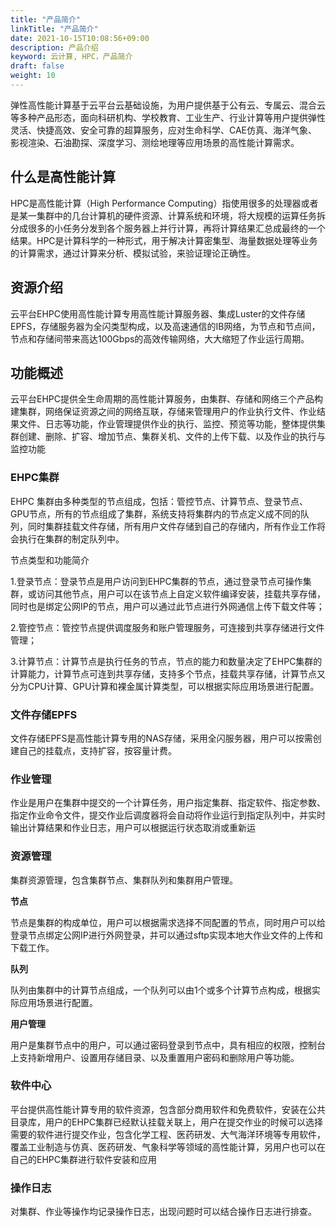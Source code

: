 ```yaml
---
title: "产品简介"
linkTitle: "产品简介"
date: 2021-10-15T10:08:56+09:00
description: 产品介绍
keyword: 云计算, HPC，产品简介
draft: false
weight: 10
---
```



弹性高性能计算基于云平台云基础设施，为用户提供基于公有云、专属云、混合云等多种产品形态，面向科研机构、学校教育、工业生产、行业计算等用户提供弹性灵活、快捷高效、安全可靠的超算服务，应对生命科学、CAE仿真、海洋气象、影视渲染、石油勘探、深度学习、测绘地理等应用场景的高性能计算需求。

## 什么是高性能计算

HPC是高性能计算（High Performance Computing）指使用很多的处理器或者是某一集群中的几台计算机的硬件资源、计算系统和环境，将大规模的运算任务拆分成很多的小任务分发到各个服务器上并行计算，再将计算结果汇总成最终的一个结果。HPC是计算科学的一种形式，用于解决计算密集型、海量数据处理等业务的计算需求，通过计算来分析、模拟试验，来验证理论正确性。

## 资源介绍

云平台EHPC使用高性能计算专用高性能计算服务器、集成Luster的文件存储EPFS，存储服务器为全闪类型构成，以及高速通信的IB网络，为节点和节点间，节点和存储间带来高达100Gbps的高效传输网络，大大缩短了作业运行周期。

## 功能概述

云平台EHPC提供全生命周期的高性能计算服务，由集群、存储和网络三个产品构建集群，网络保证资源之间的网络互联，存储来管理用户的作业执行文件、作业结果文件、日志等功能，作业管理提供作业的执行、监控、预览等功能，整体提供集群创建、删除、扩容、增加节点、集群关机、文件的上传下载、以及作业的执行与监控功能

### EHPC集群

EHPC 集群由多种类型的节点组成，包括：管控节点、计算节点、登录节点、GPU节点，所有的节点组成了集群，系统支持将集群内的节点定义成不同的队列，同时集群挂载文件存储，所有用户文件存储到自己的存储内，所有作业工作将会执行在集群的制定队列中。

节点类型和功能简介

1.登录节点：登录节点是用户访问到EHPC集群的节点，通过登录节点可操作集群，或访问其他节点，用户可以在该节点上自定义软件编译安装，挂载共享存储，同时也是绑定公网IP的节点，用户可以通过此节点进行外网通信上传下载文件等；

2.管控节点：管控节点提供调度服务和账户管理服务，可连接到共享存储进行文件管理；

3.计算节点：计算节点是执行任务的节点，节点的能力和数量决定了EHPC集群的计算能力，计算节点可连到共享存储，支持多个节点，挂载共享存储，计算节点又分为CPU计算、GPU计算和裸金属计算类型，可以根据实际应用场景进行配置。


### 文件存储EPFS

文件存储EPFS是高性能计算专用的NAS存储，采用全闪服务器，用户可以按需创建自己的挂载点，支持扩容，按容量计费。


### 作业管理

作业是用户在集群中提交的一个计算任务，用户指定集群、指定软件、指定参数、指定作业命令文件，提交作业后调度器将会自动将作业运行到指定队列中，并实时输出计算结果和作业日志，用户可以根据运行状态取消或重新运


### 资源管理

集群资源管理，包含集群节点、集群队列和集群用户管理。

**节点**

节点是集群的构成单位，用户可以根据需求选择不同配置的节点，同时用户可以给登录节点绑定公网IP进行外网登录，并可以通过sftp实现本地大作业文件的上传和下载工作。

**队列**

队列由集群中的计算节点组成，一个队列可以由1个或多个计算节点构成，根据实际应用场景进行配置。

**用户管理**

用户是集群节点中的用户，可以通过密码登录到节点中，具有相应的权限，控制台上支持新增用户、设置用存储目录、以及重置用户密码和删除用户等功能。

### 软件中心

平台提供高性能计算专用的软件资源，包含部分商用软件和免费软件，安装在公共目录库，用户的EHPC集群已经默认挂载关联上，用户在提交作业的时候可以选择需要的软件进行提交作业，包含化学工程、医药研发、大气海洋环境等专用软件，覆盖工业制造与仿真、医药研发、气象科学等领域的高性能计算，另用户也可以在自己的EHPC集群进行软件安装和应用

### 操作日志

对集群、作业等操作均记录操作日志，出现问题时可以结合操作日志进行排查。



